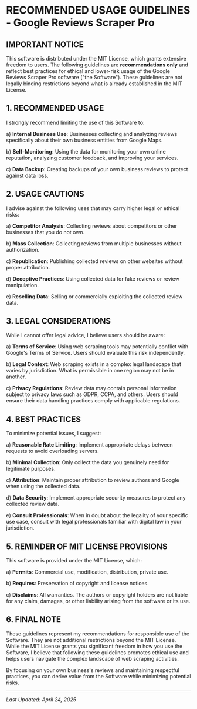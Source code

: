 # RECOMMENDED USAGE GUIDELINES - Google Reviews Scraper Pro

## IMPORTANT NOTICE

This software is distributed under the MIT License, which grants extensive freedom to users. The following guidelines are **recommendations only** and reflect best practices for ethical and lower-risk usage of the Google Reviews Scraper Pro software ("the Software"). These guidelines are not legally binding restrictions beyond what is already established in the MIT License.

## 1. RECOMMENDED USAGE

I strongly recommend limiting the use of this Software to:

a) **Internal Business Use**: Businesses collecting and analyzing reviews specifically about their own business entities from Google Maps.

b) **Self-Monitoring**: Using the data for monitoring your own online reputation, analyzing customer feedback, and improving your services.

c) **Data Backup**: Creating backups of your own business reviews to protect against data loss.

## 2. USAGE CAUTIONS

I advise against the following uses that may carry higher legal or ethical risks:

a) **Competitor Analysis**: Collecting reviews about competitors or other businesses that you do not own.

b) **Mass Collection**: Collecting reviews from multiple businesses without authorization.

c) **Republication**: Publishing collected reviews on other websites without proper attribution.

d) **Deceptive Practices**: Using collected data for fake reviews or review manipulation.

e) **Reselling Data**: Selling or commercially exploiting the collected review data.

## 3. LEGAL CONSIDERATIONS

While I cannot offer legal advice, I believe users should be aware:

a) **Terms of Service**: Using web scraping tools may potentially conflict with Google's Terms of Service. Users should evaluate this risk independently.

b) **Legal Context**: Web scraping exists in a complex legal landscape that varies by jurisdiction. What is permissible in one region may not be in another.

c) **Privacy Regulations**: Review data may contain personal information subject to privacy laws such as GDPR, CCPA, and others. Users should ensure their data handling practices comply with applicable regulations.

## 4. BEST PRACTICES

To minimize potential issues, I suggest:

a) **Reasonable Rate Limiting**: Implement appropriate delays between requests to avoid overloading servers.

b) **Minimal Collection**: Only collect the data you genuinely need for legitimate purposes.

c) **Attribution**: Maintain proper attribution to review authors and Google when using the collected data.

d) **Data Security**: Implement appropriate security measures to protect any collected review data.

e) **Consult Professionals**: When in doubt about the legality of your specific use case, consult with legal professionals familiar with digital law in your jurisdiction.

## 5. REMINDER OF MIT LICENSE PROVISIONS

This software is provided under the MIT License, which:

a) **Permits**: Commercial use, modification, distribution, private use.

b) **Requires**: Preservation of copyright and license notices.

c) **Disclaims**: All warranties. The authors or copyright holders are not liable for any claim, damages, or other liability arising from the software or its use.

## 6. FINAL NOTE

These guidelines represent my recommendations for responsible use of the Software. They are not additional restrictions beyond the MIT License. While the MIT License grants you significant freedom in how you use the Software, I believe that following these guidelines promotes ethical use and helps users navigate the complex landscape of web scraping activities.

By focusing on your own business's reviews and maintaining respectful practices, you can derive value from the Software while minimizing potential risks.

---

_Last Updated: April 24, 2025_
